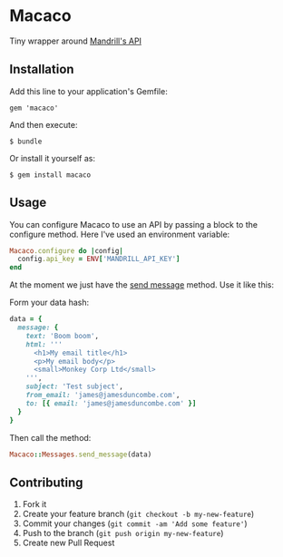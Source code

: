 # Macaco

Tiny wrapper around [Mandrill's API](https://mandrillapp.com/api/docs/)

## Installation

Add this line to your application's Gemfile:

    gem 'macaco'

And then execute:

    $ bundle

Or install it yourself as:

    $ gem install macaco

## Usage

You can configure Macaco to use an API by passing a block to the
configure method. Here I've used an environment variable:

```ruby
Macaco.configure do |config|
  config.api_key = ENV['MANDRILL_API_KEY']
end
```

At the moment we just have the [send message](https://mandrillapp.com/api/docs/messages.JSON.html#method=send) method. Use it like this:

Form your data hash:

```ruby
data = {
  message: {
    text: 'Boom boom',
    html: '''
      <h1>My email title</h1>
      <p>My email body</p>
      <small>Monkey Corp Ltd</small>
    ''',
    subject: 'Test subject',
    from_email: 'james@jamesduncombe.com',
    to: [{ email: 'james@jamesduncombe.com' }]
  }
}
```

Then call the method:

```ruby
Macaco::Messages.send_message(data)
```


## Contributing

1. Fork it
2. Create your feature branch (`git checkout -b my-new-feature`)
3. Commit your changes (`git commit -am 'Add some feature'`)
4. Push to the branch (`git push origin my-new-feature`)
5. Create new Pull Request
